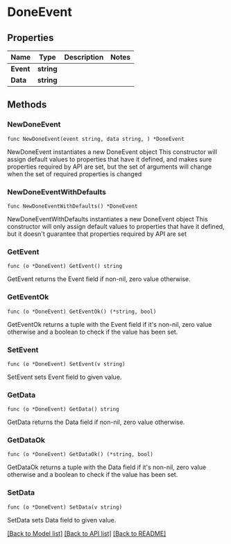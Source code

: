 # DoneEvent

## Properties

Name | Type | Description | Notes
------------ | ------------- | ------------- | -------------
**Event** | **string** |  | 
**Data** | **string** |  | 

## Methods

### NewDoneEvent

`func NewDoneEvent(event string, data string, ) *DoneEvent`

NewDoneEvent instantiates a new DoneEvent object
This constructor will assign default values to properties that have it defined,
and makes sure properties required by API are set, but the set of arguments
will change when the set of required properties is changed

### NewDoneEventWithDefaults

`func NewDoneEventWithDefaults() *DoneEvent`

NewDoneEventWithDefaults instantiates a new DoneEvent object
This constructor will only assign default values to properties that have it defined,
but it doesn't guarantee that properties required by API are set

### GetEvent

`func (o *DoneEvent) GetEvent() string`

GetEvent returns the Event field if non-nil, zero value otherwise.

### GetEventOk

`func (o *DoneEvent) GetEventOk() (*string, bool)`

GetEventOk returns a tuple with the Event field if it's non-nil, zero value otherwise
and a boolean to check if the value has been set.

### SetEvent

`func (o *DoneEvent) SetEvent(v string)`

SetEvent sets Event field to given value.


### GetData

`func (o *DoneEvent) GetData() string`

GetData returns the Data field if non-nil, zero value otherwise.

### GetDataOk

`func (o *DoneEvent) GetDataOk() (*string, bool)`

GetDataOk returns a tuple with the Data field if it's non-nil, zero value otherwise
and a boolean to check if the value has been set.

### SetData

`func (o *DoneEvent) SetData(v string)`

SetData sets Data field to given value.



[[Back to Model list]](../README.md#documentation-for-models) [[Back to API list]](../README.md#documentation-for-api-endpoints) [[Back to README]](../README.md)


